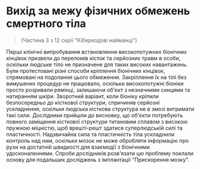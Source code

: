 # Вихід за межу фізичних обмежень смертного тіла
> (Частина 3 з 12 серії "Кіберкодові найманці")

Перші клінічні випробування встановлення високопотужних біонічних кінцівок призвели до переломів кісток та серйозних травм в особи, оскільки людське тіло не призначене для таких високих навантажень. Були протестовані різні способи кріплення біонічних кінцівок, спрямовані на подолання цього обмеження. Закріплення їх на тілі без вимушених процедур не працювало, оскільки високопотужні біоніки просто розривали ремінці, залишаючи об'єкт з незначними синцями та натиранням шкіри. Зворотний варіант, коли біоніку кріпили безпосередньо до кісткової структури, спричиняв серйозні ускладнення, оскільки людська кісткова структура не в змозі витримати такі сили. Дослідники прийшли до висновку, що об'єкти потребують повного заміщення кісткової структури титановим сплавом з високою пружною міцністю, щоб врешті-решт здатися суперлюдській силі та пластичності. Надзвичайна сила та пластичність тіла ускладнили контроль над ним, оскільки мозок не може обробляти інформацію про рухи на достатній швидкості для взаємодії з біонічними удосконаленнями. Спроби дослідників розв'язати цю проблему поклали основу для подальших досліджень з імплантації "Прискорення мозку".
